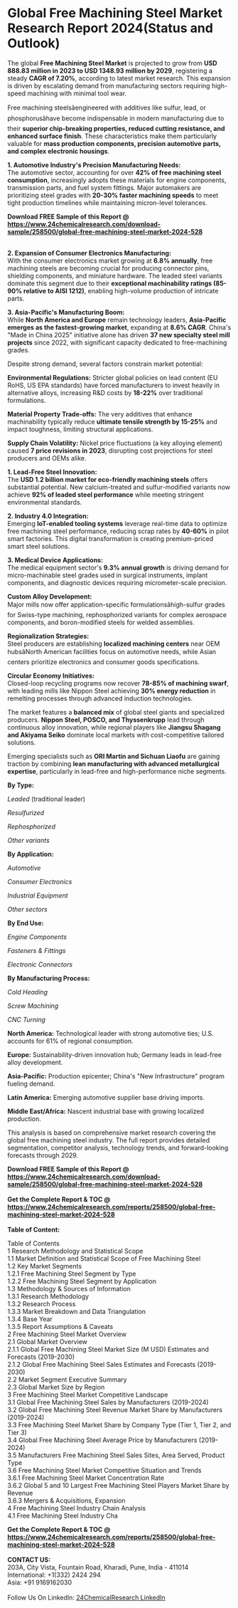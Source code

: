 <h1>Global Free Machining Steel Market Research Report 2024(Status and Outlook)</h1><p>The global <strong>Free Machining Steel Market</strong> is projected to grow from <strong>USD 888.83 million in 2023 to USD 1348.93 million by 2029</strong>, registering a steady <strong>CAGR of 7.20%</strong>, according to latest market research. This expansion is driven by escalating demand from manufacturing sectors requiring high-speed machining with minimal tool wear.</p><p>Free machining steelsâengineered with additives like sulfur, lead, or phosphorusâhave become indispensable in modern manufacturing due to their <strong>superior chip-breaking properties, reduced cutting resistance, and enhanced surface finish</strong>. These characteristics make them particularly valuable for <strong>mass production components, precision automotive parts, and complex electronic housings</strong>.</p><p><strong>1. Automotive Industry's Precision Manufacturing Needs:</strong><br>
The automotive sector, accounting for over <strong>42% of free machining steel consumption</strong>, increasingly adopts these materials for engine components, transmission parts, and fuel system fittings. Major automakers are prioritizing steel grades with <strong>20-30% faster machining speeds</strong> to meet tight production timelines while maintaining micron-level tolerances.</p><div><b>Download FREE Sample of this Report @ 
            <a href="https://www.24chemicalresearch.com/download-sample/258500/global-free-machining-steel-market-2024-528">
            https://www.24chemicalresearch.com/download-sample/258500/global-free-machining-steel-market-2024-528</a></b></div><br><p><strong>2. Expansion of Consumer Electronics Manufacturing:</strong><br>
With the consumer electronics market growing at <strong>6.8% annually</strong>, free machining steels are becoming crucial for producing connector pins, shielding components, and miniature hardware. The leaded steel variants dominate this segment due to their <strong>exceptional machinability ratings (85-90% relative to AISI 1212)</strong>, enabling high-volume production of intricate parts.</p><p><strong>3. Asia-Pacific's Manufacturing Boom:</strong><br>
While <strong>North America and Europe</strong> remain technology leaders, <strong>Asia-Pacific emerges as the fastest-growing market</strong>, expanding at <strong>8.6% CAGR</strong>. China's "Made in China 2025" initiative alone has driven <strong>37 new specialty steel mill projects</strong> since 2022, with significant capacity dedicated to free-machining grades.</p><p>Despite strong demand, several factors constrain market potential:</p><p><strong>Environmental Regulations:</strong> Stricter global policies on lead content (EU RoHS, US EPA standards) have forced manufacturers to invest heavily in alternative alloys, increasing R&amp;D costs by <strong>18-22%</strong> over traditional formulations.</p><p><strong>Material Property Trade-offs:</strong> The very additives that enhance machinability typically reduce <strong>ultimate tensile strength by 15-25%</strong> and impact toughness, limiting structural applications.</p><p><strong>Supply Chain Volatility:</strong> Nickel price fluctuations (a key alloying element) caused <strong>7 price revisions in 2023</strong>, disrupting cost projections for steel producers and OEMs alike.</p><p><strong>1. Lead-Free Steel Innovation:</strong><br>
The <strong>USD 1.2 billion market for eco-friendly machining steels</strong> offers substantial potential. New calcium-treated and sulfur-modified variants now achieve <strong>92% of leaded steel performance</strong> while meeting stringent environmental standards.</p><p><strong>2. Industry 4.0 Integration:</strong><br>
Emerging <strong>IoT-enabled tooling systems</strong> leverage real-time data to optimize free machining steel performance, reducing scrap rates by <strong>40-60%</strong> in pilot smart factories. This digital transformation is creating premium-priced smart steel solutions.</p><p><strong>3. Medical Device Applications:</strong><br>
The medical equipment sector's <strong>9.3% annual growth</strong> is driving demand for micro-machinable steel grades used in surgical instruments, implant components, and diagnostic devices requiring micrometer-scale precision.</p><p><strong>Custom Alloy Development:</strong><br>
	Major mills now offer application-specific formulationsâhigh-sulfur grades for Swiss-type machining, rephosphorized variants for complex aerospace components, and boron-modified steels for welded assemblies.</p><p><strong>Regionalization Strategies:</strong><br>
	Steel producers are establishing <strong>localized machining centers</strong> near OEM hubsâNorth American facilities focus on automotive needs, while Asian centers prioritize electronics and consumer goods specifications.</p><p><strong>Circular Economy Initiatives:</strong><br>
	Closed-loop recycling programs now recover <strong>78-85% of machining swarf</strong>, with leading mills like Nippon Steel achieving <strong>30% energy reduction</strong> in remelting processes through advanced induction technologies.</p><p>The market features a <strong>balanced mix</strong> of global steel giants and specialized producers. <strong>Nippon Steel, POSCO, and Thyssenkrupp</strong> lead through continuous alloy innovation, while regional players like <strong>Jiangsu Shagang and Akiyama Seiko</strong> dominate local markets with cost-competitive tailored solutions.</p><p>Emerging specialists such as <strong>ORI Martin and Sichuan Liaofu</strong> are gaining traction by combining <strong>lean manufacturing with advanced metallurgical expertise</strong>, particularly in lead-free and high-performance niche segments.</p><p><strong>By Type:</strong></p><p><em>Leaded</em> (traditional leader)</p><p><em>Resulfurized</em></p><p><em>Rephosphorized</em></p><p><em>Other variants</em></p><p><strong>By Application:</strong></p><p><em>Automotive</em></p><p><em>Consumer Electronics</em></p><p><em>Industrial Equipment</em></p><p><em>Other sectors</em></p><p><strong>By End Use:</strong></p><p><em>Engine Components</em></p><p><em>Fasteners &amp; Fittings</em></p><p><em>Electronic Connectors</em></p><p><strong>By Manufacturing Process:</strong></p><p><em>Cold Heading</em></p><p><em>Screw Machining</em></p><p><em>CNC Turning</em></p><p><strong>North America:</strong> Technological leader with strong automotive ties; U.S. accounts for 61% of regional consumption.</p><p><strong>Europe:</strong> Sustainability-driven innovation hub; Germany leads in lead-free alloy development.</p><p><strong>Asia-Pacific:</strong> Production epicenter; China's "New Infrastructure" program fueling demand.</p><p><strong>Latin America:</strong> Emerging automotive supplier base driving imports.</p><p><strong>Middle East/Africa:</strong> Nascent industrial base with growing localized production.</p><p>This analysis is based on comprehensive market research covering the global free machining steel industry. The full report provides detailed segmentation, competitor analysis, technology trends, and forward-looking forecasts through 2029.</p><div><b>Download FREE Sample of this Report @ 
            <a href="https://www.24chemicalresearch.com/download-sample/258500/global-free-machining-steel-market-2024-528">
            https://www.24chemicalresearch.com/download-sample/258500/global-free-machining-steel-market-2024-528</a></b></div><br><div><b>Get the Complete Report & TOC @ 
            <a href="https://www.24chemicalresearch.com/reports/258500/global-free-machining-steel-market-2024-528">
            https://www.24chemicalresearch.com/reports/258500/global-free-machining-steel-market-2024-528</a></b></div><br>
            <b>Table of Content:</b><p>Table of Contents<br />
1 Research Methodology and Statistical Scope<br />
1.1 Market Definition and Statistical Scope of Free Machining Steel<br />
1.2 Key Market Segments<br />
1.2.1 Free Machining Steel Segment by Type<br />
1.2.2 Free Machining Steel Segment by Application<br />
1.3 Methodology & Sources of Information<br />
1.3.1 Research Methodology<br />
1.3.2 Research Process<br />
1.3.3 Market Breakdown and Data Triangulation<br />
1.3.4 Base Year<br />
1.3.5 Report Assumptions & Caveats<br />
2 Free Machining Steel Market Overview<br />
2.1 Global Market Overview<br />
2.1.1 Global Free Machining Steel Market Size (M USD) Estimates and Forecasts (2019-2030)<br />
2.1.2 Global Free Machining Steel Sales Estimates and Forecasts (2019-2030)<br />
2.2 Market Segment Executive Summary<br />
2.3 Global Market Size by Region<br />
3 Free Machining Steel Market Competitive Landscape<br />
3.1 Global Free Machining Steel Sales by Manufacturers (2019-2024)<br />
3.2 Global Free Machining Steel Revenue Market Share by Manufacturers (2019-2024)<br />
3.3 Free Machining Steel Market Share by Company Type (Tier 1, Tier 2, and Tier 3)<br />
3.4 Global Free Machining Steel Average Price by Manufacturers (2019-2024)<br />
3.5 Manufacturers Free Machining Steel Sales Sites, Area Served, Product Type<br />
3.6 Free Machining Steel Market Competitive Situation and Trends<br />
3.6.1 Free Machining Steel Market Concentration Rate<br />
3.6.2 Global 5 and 10 Largest Free Machining Steel Players Market Share by Revenue<br />
3.6.3 Mergers & Acquisitions, Expansion<br />
4 Free Machining Steel Industry Chain Analysis<br />
4.1 Free Machining Steel Industry Cha</p><div><b>Get the Complete Report & TOC @ 
            <a href="https://www.24chemicalresearch.com/reports/258500/global-free-machining-steel-market-2024-528">
            https://www.24chemicalresearch.com/reports/258500/global-free-machining-steel-market-2024-528</a></b></div><br><b>CONTACT US:</b><br>
            203A, City Vista, Fountain Road, Kharadi, Pune, India - 411014<br>
            International: +1(332) 2424 294<br>
            Asia: +91 9169162030 <br><br>
            Follow Us On LinkedIn: <a href="https://www.linkedin.com/company/24chemicalresearch/">24ChemicalResearch LinkedIn</a>